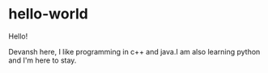 # hello-world

Hello!

Devansh here, I like programming in c++ and java.I am also learning python and I'm here to stay.
